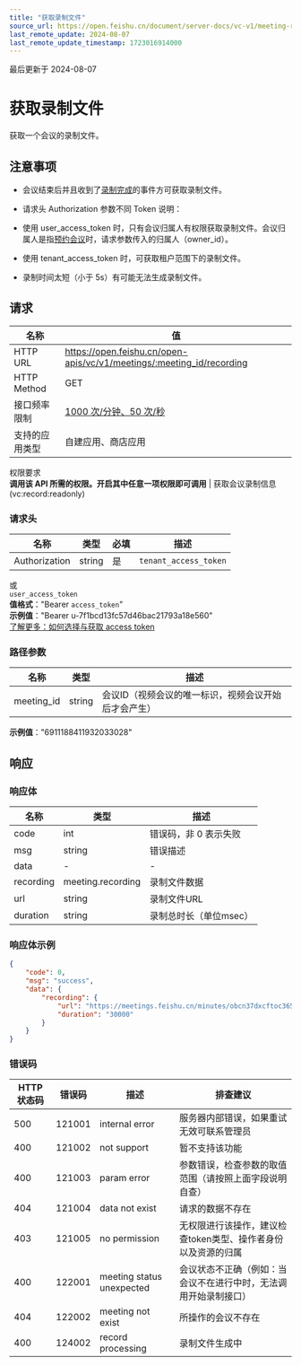 ```yaml
---
title: "获取录制文件"
source_url: https://open.feishu.cn/document/server-docs/vc-v1/meeting-recording/get
last_remote_update: 2024-08-07
last_remote_update_timestamp: 1723016914000
---
```

最后更新于 2024-08-07

# 获取录制文件

获取一个会议的录制文件。

## 注意事项

- 会议结束后并且收到了[录制完成](https://open.feishu.cn/document/uAjLw4CM/ukTMukTMukTM/reference/vc-v1/meeting/events/recording_ready)的事件方可获取录制文件。

- 请求头 Authorization 参数不同 Token 说明：

- 使用 user_access_token 时，只有会议归属人有权限获取录制文件。会议归属人是指[预约会议](https://open.feishu.cn/document/uAjLw4CM/ukTMukTMukTM/reference/vc-v1/reserve/apply)时，请求参数传入的归属人（owner_id）。

- 使用 tenant_access_token 时，可获取租户范围下的录制文件。

- 录制时间太短（小于 5s）有可能无法生成录制文件。

## 请求
名称 | 值
---|---
HTTP URL | https://open.feishu.cn/open-apis/vc/v1/meetings/:meeting_id/recording
HTTP Method | GET
接口频率限制 | [1000 次/分钟、50 次/秒](https://open.feishu.cn/document/ukTMukTMukTM/uUzN04SN3QjL1cDN)
支持的应用类型 | 自建应用、商店应用
权限要求  
            **调用该 API 所需的权限。开启其中任意一项权限即可调用** | 获取会议录制信息(vc:record:readonly)

### 请求头

名称 | 类型 | 必填 | 描述
--- | --- | --- | ---
Authorization | string | 是 | `tenant_access_token`  
或  
`user_access_token`  
**值格式**："Bearer `access_token`"  
**示例值**："Bearer u-7f1bcd13fc57d46bac21793a18e560"  
[了解更多：如何选择与获取 access token](https://open.feishu.cn/document/uAjLw4CM/ugTN1YjL4UTN24CO1UjN/trouble-shooting/how-to-choose-which-type-of-token-to-use)

### 路径参数

名称 | 类型 | 描述
--- | --- | ---
meeting_id | string | 会议ID（视频会议的唯一标识，视频会议开始后才会产生）  
**示例值**："6911188411932033028"

## 响应

### 响应体

名称 | 类型 | 描述
--- | --- | ---
code | int | 错误码，非 0 表示失败
msg | string | 错误描述
data | \- | \-
recording | meeting.recording | 录制文件数据
url | string | 录制文件URL
duration | string | 录制总时长（单位msec）

### 响应体示例
```json
{
    "code": 0,
    "msg": "success",
    "data": {
        "recording": {
            "url": "https://meetings.feishu.cn/minutes/obcn37dxcftoc3656rgyejm7",
            "duration": "30000"
        }
    }
}
```

### 错误码

HTTP状态码 | 错误码 | 描述 | 排查建议
--- | --- | --- | ---
500 | 121001 | internal error | 服务器内部错误，如果重试无效可联系管理员
400 | 121002 | not support | 暂不支持该功能
400 | 121003 | param error | 参数错误，检查参数的取值范围（请按照上面字段说明自查）
404 | 121004 | data not exist | 请求的数据不存在
403 | 121005 | no permission | 无权限进行该操作，建议检查token类型、操作者身份以及资源的归属
400 | 122001 | meeting status unexpected | 会议状态不正确（例如：当会议不在进行中时，无法调用开始录制接口）
404 | 122002 | meeting not exist | 所操作的会议不存在
400 | 124002 | record processing | 录制文件生成中
